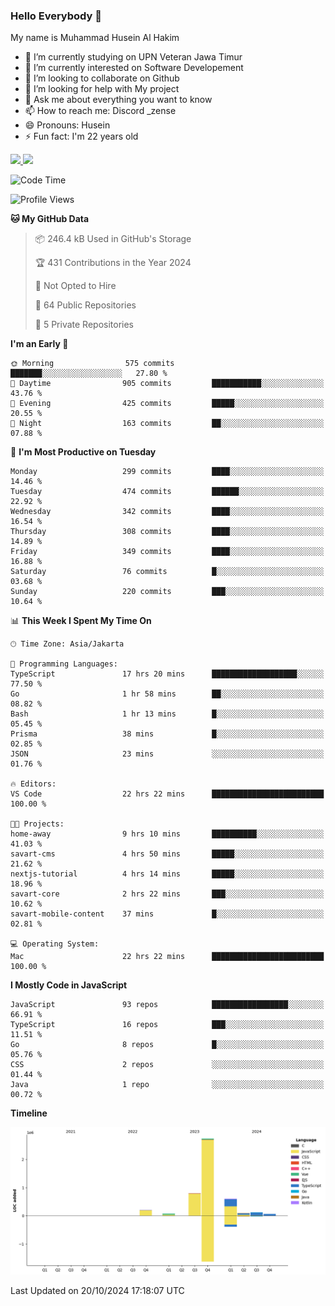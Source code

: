 ### Hello Everybody 👋

My name is Muhammad Husein Al Hakim

- 🔭 I’m currently studying on UPN Veteran Jawa Timur
- 🌱 I’m currently interested on Software Developement
- 👯 I’m looking to collaborate on Github
- 🤔 I’m looking for help with My project
- 💬 Ask me about everything you want to know
- 📫 How to reach me: Discord _zense
- 😄 Pronouns: Husein
- ⚡ Fun fact: I'm 22 years old

<p align="left">
<a href="https://github.com/huseinhq">
  <img height="180em" src="https://github-readme-stats-eight-theta.vercel.app/api?username=huseinhq&show_icons=true&theme=algolia&include_all_commits=true&count_private=true"/>
  <img height="180em" src="https://github-readme-stats-eight-theta.vercel.app/api/top-langs/?username=huseinhq&layout=compact&langs_count=8&theme=algolia"/>
</a>
</p>

<!--START_SECTION:waka-->
![Code Time](http://img.shields.io/badge/Code%20Time-1%2C546%20hrs%2045%20mins-blue)

![Profile Views](http://img.shields.io/badge/Profile%20Views-0-blue)

**🐱 My GitHub Data** 

> 📦 246.4 kB Used in GitHub's Storage 
 > 
> 🏆 431 Contributions in the Year 2024
 > 
> 🚫 Not Opted to Hire
 > 
> 📜 64 Public Repositories 
 > 
> 🔑 5 Private Repositories 
 > 
**I'm an Early 🐤** 

```text
🌞 Morning                575 commits         ███████░░░░░░░░░░░░░░░░░░   27.80 % 
🌆 Daytime                905 commits         ███████████░░░░░░░░░░░░░░   43.76 % 
🌃 Evening                425 commits         █████░░░░░░░░░░░░░░░░░░░░   20.55 % 
🌙 Night                  163 commits         ██░░░░░░░░░░░░░░░░░░░░░░░   07.88 % 
```
📅 **I'm Most Productive on Tuesday** 

```text
Monday                   299 commits         ████░░░░░░░░░░░░░░░░░░░░░   14.46 % 
Tuesday                  474 commits         ██████░░░░░░░░░░░░░░░░░░░   22.92 % 
Wednesday                342 commits         ████░░░░░░░░░░░░░░░░░░░░░   16.54 % 
Thursday                 308 commits         ████░░░░░░░░░░░░░░░░░░░░░   14.89 % 
Friday                   349 commits         ████░░░░░░░░░░░░░░░░░░░░░   16.88 % 
Saturday                 76 commits          █░░░░░░░░░░░░░░░░░░░░░░░░   03.68 % 
Sunday                   220 commits         ███░░░░░░░░░░░░░░░░░░░░░░   10.64 % 
```


📊 **This Week I Spent My Time On** 

```text
🕑︎ Time Zone: Asia/Jakarta

💬 Programming Languages: 
TypeScript               17 hrs 20 mins      ███████████████████░░░░░░   77.50 % 
Go                       1 hr 58 mins        ██░░░░░░░░░░░░░░░░░░░░░░░   08.82 % 
Bash                     1 hr 13 mins        █░░░░░░░░░░░░░░░░░░░░░░░░   05.45 % 
Prisma                   38 mins             █░░░░░░░░░░░░░░░░░░░░░░░░   02.85 % 
JSON                     23 mins             ░░░░░░░░░░░░░░░░░░░░░░░░░   01.76 % 

🔥 Editors: 
VS Code                  22 hrs 22 mins      █████████████████████████   100.00 % 

🐱‍💻 Projects: 
home-away                9 hrs 10 mins       ██████████░░░░░░░░░░░░░░░   41.03 % 
savart-cms               4 hrs 50 mins       █████░░░░░░░░░░░░░░░░░░░░   21.62 % 
nextjs-tutorial          4 hrs 14 mins       █████░░░░░░░░░░░░░░░░░░░░   18.96 % 
savart-core              2 hrs 22 mins       ███░░░░░░░░░░░░░░░░░░░░░░   10.62 % 
savart-mobile-content    37 mins             █░░░░░░░░░░░░░░░░░░░░░░░░   02.81 % 

💻 Operating System: 
Mac                      22 hrs 22 mins      █████████████████████████   100.00 % 
```

**I Mostly Code in JavaScript** 

```text
JavaScript               93 repos            █████████████████░░░░░░░░   66.91 % 
TypeScript               16 repos            ███░░░░░░░░░░░░░░░░░░░░░░   11.51 % 
Go                       8 repos             █░░░░░░░░░░░░░░░░░░░░░░░░   05.76 % 
CSS                      2 repos             ░░░░░░░░░░░░░░░░░░░░░░░░░   01.44 % 
Java                     1 repo              ░░░░░░░░░░░░░░░░░░░░░░░░░   00.72 % 
```



**Timeline**

![Lines of Code chart](https://raw.githubusercontent.com/HuseinHQ/HuseinHQ/main/assets/bar_graph.png)


 Last Updated on 20/10/2024 17:18:07 UTC
<!--END_SECTION:waka-->
